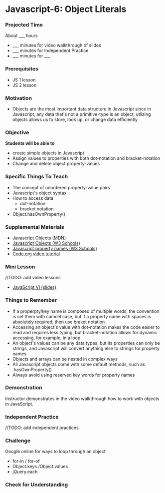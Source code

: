 # Javascript-6: Object Literals

### Projected Time
About ___ hours
- ___ minutes for video walkthrough of slides
- ___ minutes for Independent Practice
- ___ minutes for ___

### Prerequisites
- JS 1 lesson
- JS 2 lesson

### Motivation
- Objects are the most important data structure in Javascript since in Javascript, any data that's not a primitive-type is an object;  utlizing objects allows us to store, look up, or change data efficiently

### Objective
**Students will be able to**
- create simple objects in Javascript
- Assign values to properties with both dot-notation and bracket-notation
- Change and delete object property-values

### Specific Things To Teach
- The concept of unordered property-value pairs
- Javascript's object syntax
- How to access data 
	- dot-notation 
	- bracket notation
- Object.hasOwnProperty()

### Supplemental Materials
- [Javascript Objects (MDN)](https://developer.mozilla.org/en-US/docs/Web/JavaScript/Reference/Global_Objects/Object)
- [Javascript Objects (W3 Schools)](https://www.w3schools.com/js/js_objects.asp)
- [Javascript property names (W3 Schools)](https://www.w3schools.com/js/js_properties.asp)
- [Code.org video tutorial](https://www.youtube.com/watch?v=ZunUF_WGMb4)

### Mini Lesson
//TODO: add video lessons
- [JavaScript VI (slides)](https://docs.google.com/presentation/d/1N2eDw84BqmcqvNDjtQfNEF_7PO91z-IHTR44QXt3-oI/edit#slide=id.p)

### Things to Remember
- If a properpty/key name is composed of multiple words, the convention is set them with camcel case, but if a property name with spaces is absolutely required, then use braket notation
- Accessing an object's value with dot-notation makes the code easier to read and requires less typing, but bracket-notation allows for dynamic accessing, for example, in a loop
- An object's values can be any data types, but its properties can only be strings, and Javascript will convert anything else to strings for property names
- Objects and arrays can be nested in complex ways
- All Javascript objects come with some default methods, such as .hasOwnProperty()
- Always avoid using reserved key words for property names

### Demonstration
Instructor demonstrates in the video walkthrough how to work with objects in JavaScript.

### Independent Practice  
//TODO: add independent practices

### Challenge
Google online for ways to loop through an object
- for-in / for-of
- Object.keys /Object.values
- jQuery.each

### Check for Understanding

